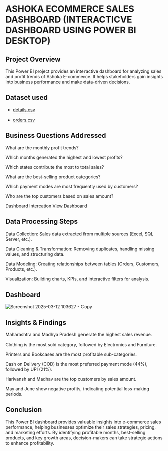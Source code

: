 # ASHOKA ECOMMERCE SALES DASHBOARD (INTERACTICVE DASHBOARD USING POWER BI DESKTOP)

## Project Overview

This Power BI project provides an interactive dashboard for analyzing sales and profit trends of Ashoka E-commerce. It helps stakeholders gain insights into business performance and make data-driven decisions.
## Dataset used
- <a href ="https://github.com/Samyak-create/Data-Analysis-Dashboard/blob/main/Details.csv">details.csv</a>

- <a href ="https://github.com/Samyak-create/Data-Analysis-Dashboard/blob/main/Orders.csv">orders.csv</a>
## Business Questions Addressed

What are the monthly profit trends?

Which months generated the highest and lowest profits?

Which states contribute the most to total sales?

What are the best-selling product categories?

Which payment modes are most frequently used by customers?

Who are the top customers based on sales amount?

Dashboard Intercation <a href ="https://github.com/Samyak-create/Data-Analysis-Dashboard/blob/main/Screenshot%202025-03-12%20103627%20-%20Copy.png">View Dashboard</a>
## Data Processing Steps

Data Collection: Sales data extracted from multiple sources (Excel, SQL Server, etc.).

Data Cleaning & Transformation: Removing duplicates, handling missing values, and structuring data.

Data Modeling: Creating relationships between tables (Orders, Customers, Products, etc.).

Visualization: Building charts, KPIs, and interactive filters for analysis.
## Dashboard
![Screenshot 2025-03-12 103627 - Copy](https://github.com/user-attachments/assets/4bf676d4-d210-4331-8c90-e7f71d8ee522)
## Insights & Findings

Maharashtra and Madhya Pradesh generate the highest sales revenue.

Clothing is the most sold category, followed by Electronics and Furniture.

Printers and Bookcases are the most profitable sub-categories.

Cash on Delivery (COD) is the most preferred payment mode (44%), followed by UPI (21%).

Harivansh and Madhav are the top customers by sales amount.

May and June show negative profits, indicating potential loss-making periods.
## Conclusion

This Power BI dashboard provides valuable insights into e-commerce sales performance, helping businesses optimize their sales strategies, pricing, and marketing efforts. By identifying profitable months, best-selling products, and key growth areas, decision-makers can take strategic actions to enhance profitability.


